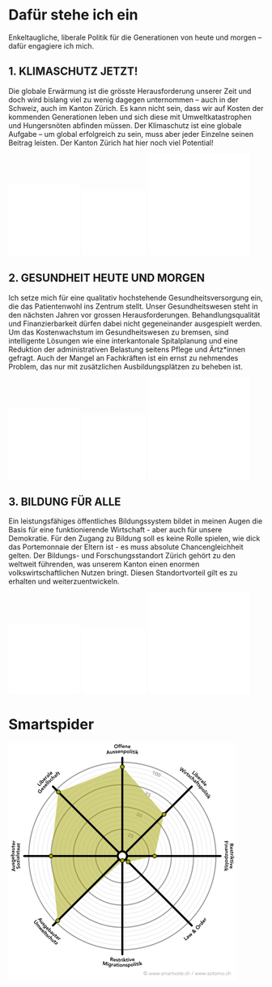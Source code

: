 # Dafür stehe ich ein
       
Enkeltaugliche, liberale Politik für die Generationen von heute und morgen – dafür engagiere ich mich.
          
## 1. KLIMASCHUTZ JETZT! 

Die globale Erwärmung ist die grösste Herausforderung unserer Zeit und doch wird bislang viel zu wenig dagegen unternommen – auch in der Schweiz, auch im Kanton Zürich. Es kann nicht sein, dass wir auf Kosten der kommenden Generationen leben und sich diese mit Umweltkatastrophen und Hungersnöten abfinden müssen. 
Der Klimaschutz ist eine globale Aufgabe – um global erfolgreich zu sein, muss aber jeder Einzelne seinen Beitrag leisten. Der Kanton Zürich hat hier noch viel Potential!


<div class="cells icons">
  <img src="./../../assets/noun_cycle_1696644_ffffff.svg">
  <img src="./../../assets/noun_renewable_1962539_ffffff.svg">
  <img src="./../../assets/noun_Lesbian_1459102_ffffff.svg">
</div>
        
## 2. GESUNDHEIT HEUTE UND MORGEN

Ich setze mich für eine qualitativ hochstehende Gesundheitsversorgung ein, die das Patientenwohl ins Zentrum stellt. Unser Gesundheitswesen steht in den nächsten Jahren vor grossen Herausforderungen. Behandlungsqualität und Finanzierbarkeit dürfen dabei nicht gegeneinander ausgespielt werden. Um das Kostenwachstum im Gesundheitswesen zu bremsen, sind intelligente Lösungen wie eine interkantonale Spitalplanung und eine Reduktion der administrativen Belastung seitens Pflege und Ärtz*innen gefragt. Auch der Mangel an Fachkräften ist ein ernst zu nehmendes Problem, das nur mit zusätzlichen Ausbildungsplätzen zu beheben ist. 

<div class="cells icons">
  <img src="./../../assets/noun_cycle_1696644_ffffff.svg">
  <img src="./../../assets/noun_renewable_1962539_ffffff.svg">
  <img src="./../../assets/noun_Lesbian_1459102_ffffff.svg">
</div>

## 3. BILDUNG FÜR ALLE
Ein leistungsfähiges öffentliches Bildungssystem bildet in meinen Augen die Basis für eine funktionierende Wirtschaft - aber auch für unsere Demokratie. Für den Zugang zu Bildung soll es keine Rolle spielen, wie dick das Portemonnaie der Eltern ist - es muss absolute Chancengleichheit gelten. 
Der Bildungs- und Forschungsstandort Zürich gehört zu den weltweit führenden, was unserem Kanton einen enormen volkswirtschaftlichen Nutzen bringt. Diesen Standortvorteil gilt es zu erhalten und weiterzuentwickeln.

<div class="cells icons">
<img src="./../../assets/noun_cycle_1696644_ffffff.svg">
<img src="./../../assets/noun_renewable_1962539_ffffff.svg">
<img src="./../../assets/noun_Lesbian_1459102_ffffff.svg">
</div>
        
# Smartspider

<p class="center"><img src="./spider.png"  alt="Smartspider Benjamin Locher" class="smartspider"></p>
